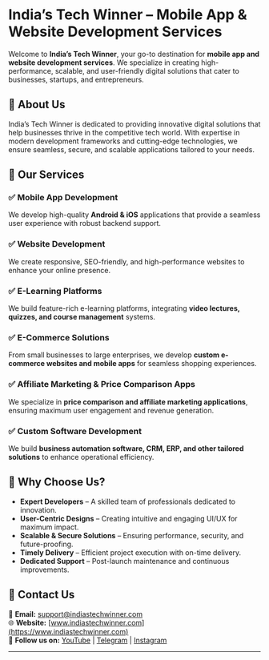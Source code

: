 # India’s Tech Winner – Mobile App & Website Development Services

Welcome to **India’s Tech Winner**, your go-to destination for **mobile app and website development services**. We specialize in creating high-performance, scalable, and user-friendly digital solutions that cater to businesses, startups, and entrepreneurs.

## 🚀 About Us
India’s Tech Winner is dedicated to providing innovative digital solutions that help businesses thrive in the competitive tech world. With expertise in modern development frameworks and cutting-edge technologies, we ensure seamless, secure, and scalable applications tailored to your needs.

## 📌 Our Services

### ✅ Mobile App Development
We develop high-quality **Android & iOS** applications that provide a seamless user experience with robust backend support.

### ✅ Website Development
We create responsive, SEO-friendly, and high-performance websites to enhance your online presence.

### ✅ E-Learning Platforms
We build feature-rich e-learning platforms, integrating **video lectures, quizzes, and course management** systems.

### ✅ E-Commerce Solutions
From small businesses to large enterprises, we develop **custom e-commerce websites and mobile apps** for seamless shopping experiences.

### ✅ Affiliate Marketing & Price Comparison Apps
We specialize in **price comparison and affiliate marketing applications**, ensuring maximum user engagement and revenue generation.

### ✅ Custom Software Development
We build **business automation software, CRM, ERP, and other tailored solutions** to enhance operational efficiency.

## 🌟 Why Choose Us?
- **Expert Developers** – A skilled team of professionals dedicated to innovation.
- **User-Centric Designs** – Creating intuitive and engaging UI/UX for maximum impact.
- **Scalable & Secure Solutions** – Ensuring performance, security, and future-proofing.
- **Timely Delivery** – Efficient project execution with on-time delivery.
- **Dedicated Support** – Post-launch maintenance and continuous improvements.

## 📩 Contact Us
📧 **Email:** support@indiastechwinner.com  
🌐 **Website:** [www.indiastechwinner.com](https://www.indiastechwinner.com)  
📱 **Follow us on:** [YouTube](https://www.youtube.com/@IndiasTechWinner) | [Telegram](https://t.me/IndiasTechWinner) | [Instagram](https://www.instagram.com/IndiasTechWinner)  

---
